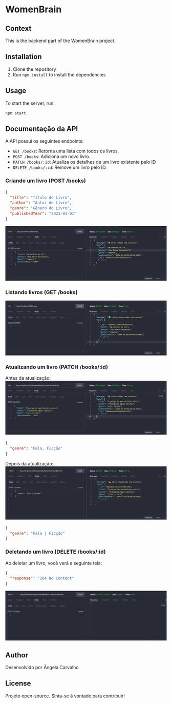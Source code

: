 # WomenBrain

## Context

This is the backend part of the WomenBrain project.

## Installation

1. Clone the repository
2. Run `npm install` to install the dependencies

## Usage

To start the server, run:

```
npm start
```

## Documentação da API

A API possui os seguintes endpoints:

- `GET /books`: Retorna uma lista com todos os livros.
- `POST /books`: Adiciona um novo livro.
- `PATCH /books/:id`: Atualiza os detalhes de um livro existente pelo ID
- `DELETE /books/:id`: Remove um livro pelo ID.

### Criando um livro (POST /books)

```json
{
  "title": "Título do Livro",
  "author": "Autor do Livro",
  "genre": "Gênero do Livro",
  "publishedYear": "2023-01-01"
}
```

![exemplo de criação de livro usando a rota de post](rotapostbook.png)

### Listando livros (GET /books)

![alt text](image-3.png)


### Atualizando um livro (PATCH /books/:id)

Antes da atualização: 
![alt text](image.png)

```json
{
  "genre": "Fala, Ficção"
}
```

Depois da atualização:
![alt text](image-1.png)

```json
{
  "genre": "Fala | Ficção"
}
```

### Deletando um livro (DELETE /books/:id)

Ao deletar um livro, você verá a seguinte tela:

```json
{
  "response": "204 No Content"
}
```

![alt text](image-2.png)

## Author

Desenvolvido por Ângela Carvalho

## License

Projeto open-source. Sinta-se à vontade para contribuir!
